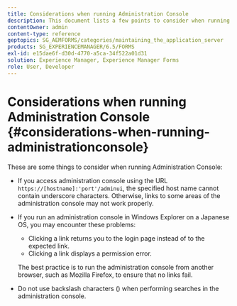 ```yaml
---
title: Considerations when running Administration Console
description: This document lists a few points to consider when running Administration Console.
contentOwner: admin
content-type: reference
geptopics: SG_AEMFORMS/categories/maintaining_the_application_server
products: SG_EXPERIENCEMANAGER/6.5/FORMS
exl-id: e15dae6f-d30d-4770-a5ca-34f522a01d31
solution: Experience Manager, Experience Manager Forms
role: User, Developer
---
```

# Considerations when running Administration Console {#considerations-when-running-administrationconsole}

These are some things to consider when running Administration Console:

* If you access administration console using the URL `https://[hostname]:'port'/adminui`, the specified host name cannot contain underscore characters. Otherwise, links to some areas of the administration console may not work properly.
* If you run an administration console in Windows Explorer on a Japanese OS, you may encounter these problems:

    * Clicking a link returns you to the login page instead of to the expected link.
    * Clicking a link displays a permission error.

  The best practice is to run the administration console from another browser, such as Mozilla Firefox, to ensure that no links fail.

* Do not use backslash characters () when performing searches in the administration console.
